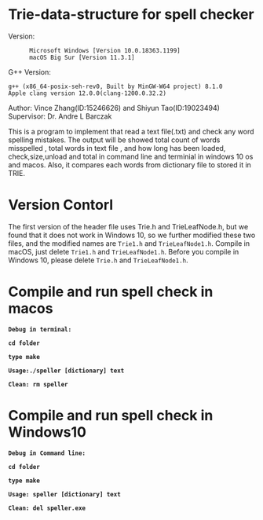 # Trie-data-structure for spell checker
Version: 
```
      Microsoft Windows [Version 10.0.18363.1199]
      macOS Big Sur [Version 11.3.1] 
```
         

G++ Version: 
```
g++ (x86_64-posix-seh-rev0, Built by MinGW-W64 project) 8.1.0
Apple clang version 12.0.0(clang-1200.0.32.2) 
```

Author: Vince Zhang(ID:15246626) and Shiyun Tao(ID:19023494)
Supervisor: Dr. Andre L Barczak

This is a program to implement that read a text file(.txt) and check any word spelling mistakes. The output will be showed total count of words misspelled , total words in text file , and how long has been loaded, check,size,unload and total in command line and terminial in windows 10 os and macos. Also, it compares each words from dictionary file to stored it in TRIE.

# Version Contorl
The first version of the header file uses Trie.h and TrieLeafNode.h, but we found that it does not work in Windows 10, so we further modified these two files, and the modified names are `Trie1.h` and `TrieLeafNode1.h`. Compile in macOS, just delete `Trie1.h` and `TrieLeafNode1.h`. Before you compile in Windows 10, please delete `Trie.h` and `TrieLeafNode1.h`.

# Compile and run spell check in macos
<b> `Debug in terminal:`</b>

<b> `cd folder` </b>

<b> `type make` </b>

<b> `Usage:./speller [dictionary] text` </b>

<b> `Clean: rm speller`</b>


# Compile and run spell check in Windows10
<b> `Debug in Command line:`</b>

<b> `cd folder` </b>

<b> `type make` </b>

<b> `Usage: speller [dictionary] text` </b>

<b> `Clean: del speller.exe` </b>
